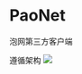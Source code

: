 # PaoNet
泡网第三方客户端

遵循架构
![](http://upload-images.jianshu.io/upload_images/3722695-fe58ac2b03c7377b.png?imageMogr2/auto-orient/strip%7CimageView2/2/w/1240)
